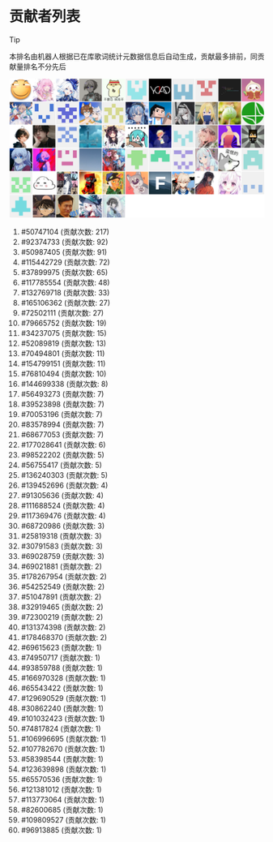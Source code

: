 # 贡献者列表

> [!TIP]
> 本排名由机器人根据已在库歌词统计元数据信息后自动生成，贡献最多排前，同贡献量排名不分先后

![贡献者头像画廊](./CONTRIBUTORS.svg)

1. #50747104 (贡献次数: 217)
2. #92374733 (贡献次数: 92)
3. #50987405 (贡献次数: 91)
4. #115442729 (贡献次数: 72)
5. #37899975 (贡献次数: 65)
6. #117785554 (贡献次数: 48)
7. #132769718 (贡献次数: 33)
8. #165106362 (贡献次数: 27)
9. #72502111 (贡献次数: 27)
10. #79665752 (贡献次数: 19)
11. #34237075 (贡献次数: 15)
12. #52089819 (贡献次数: 13)
13. #70494801 (贡献次数: 11)
14. #154799151 (贡献次数: 11)
15. #76810494 (贡献次数: 10)
16. #144699338 (贡献次数: 8)
17. #56493273 (贡献次数: 7)
18. #39523898 (贡献次数: 7)
19. #70053196 (贡献次数: 7)
20. #83578994 (贡献次数: 7)
21. #68677053 (贡献次数: 7)
22. #177028641 (贡献次数: 6)
23. #98522202 (贡献次数: 5)
24. #56755417 (贡献次数: 5)
25. #136240303 (贡献次数: 5)
26. #139452696 (贡献次数: 4)
27. #91305636 (贡献次数: 4)
28. #111688524 (贡献次数: 4)
29. #117369476 (贡献次数: 4)
30. #68720986 (贡献次数: 3)
31. #25819318 (贡献次数: 3)
32. #30791583 (贡献次数: 3)
33. #69028759 (贡献次数: 3)
34. #69021881 (贡献次数: 2)
35. #178267954 (贡献次数: 2)
36. #54252549 (贡献次数: 2)
37. #51047891 (贡献次数: 2)
38. #32919465 (贡献次数: 2)
39. #72300219 (贡献次数: 2)
40. #131374398 (贡献次数: 2)
41. #178468370 (贡献次数: 2)
42. #69615623 (贡献次数: 1)
43. #74950717 (贡献次数: 1)
44. #93859788 (贡献次数: 1)
45. #166970328 (贡献次数: 1)
46. #65543422 (贡献次数: 1)
47. #129690529 (贡献次数: 1)
48. #30862240 (贡献次数: 1)
49. #101032423 (贡献次数: 1)
50. #74817824 (贡献次数: 1)
51. #106996695 (贡献次数: 1)
52. #107782670 (贡献次数: 1)
53. #58398544 (贡献次数: 1)
54. #123639898 (贡献次数: 1)
55. #65570536 (贡献次数: 1)
56. #121381012 (贡献次数: 1)
57. #113773064 (贡献次数: 1)
58. #82600685 (贡献次数: 1)
59. #109809527 (贡献次数: 1)
60. #96913885 (贡献次数: 1)
